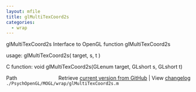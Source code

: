 ```yaml
---
layout: mfile
title: glMultiTexCoord2s
categories:
  - wrap
---
```


glMultiTexCoord2s  Interface to OpenGL function glMultiTexCoord2s

usage:  glMultiTexCoord2s\( target, s, t \)

C function:  void glMultiTexCoord2s\(GLenum target, GLshort s, GLshort t\)


<div class="code_header" style="text-align:right;">
  <span style="float:left;">Path&nbsp;&nbsp;</span> <span class="counter">Retrieve <a href=
  "https://raw.github.com/Psychtoolbox-3/Psychtoolbox-3/beta/./PsychOpenGL/MOGL/wrap/glMultiTexCoord2s.m">current version from GitHub</a> | View <a href=
  "https://github.com/Psychtoolbox-3/Psychtoolbox-3/commits/beta/./PsychOpenGL/MOGL/wrap/glMultiTexCoord2s.m">changelog</a></span>
</div>
<div class="code">
  <code>./PsychOpenGL/MOGL/wrap/glMultiTexCoord2s.m</code>
</div>

